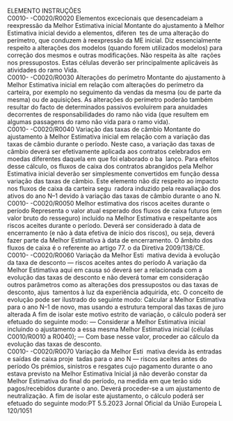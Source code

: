  
ELEMENTO  INSTRUÇÕES  
C0010- 
-C0020/R0020  Elementos excecionais 
que desencadeiam a 
reexpressão da Melhor 
Estimativa inicial  Montante do ajustamento à Melhor Estimativa inicial devido a elementos, diferen ­
tes de uma alteração do perímetro, que conduzem à reexpressão da ME inicial. 
Diz essencialmente respeito a alterações dos modelos (quando forem utilizados 
modelos) para correção dos mesmos e outras modificações. Não respeita às alte ­
rações nos pressupostos. 
Estas células deverão ser principalmente aplicáveis às atividades do ramo Vida.  
C0010- 
-C0020/R0030  Alterações do perímetro  Montante do ajustamento à Melhor Estimativa inicial em relação com alterações 
do perímetro da carteira, por exemplo no seguimento da vendas da mesma (ou de 
parte da mesma) ou de aquisições. As alterações do perímetro poderão também 
resultar do facto de determinados passivos evoluírem para anuidades decorrentes 
de responsabilidades do ramo não vida (que resultem em algumas passagens do 
ramo não vida para o ramo vida).  
C0010- 
-C0020/R0040  Variação das taxas de 
câmbio  Montante do ajustamento à Melhor Estimativa inicial em relação com a variação 
das taxas de câmbio durante o período. 
Neste caso, a variação das taxas de câmbio deverá ser efetivamente aplicada aos 
contratos celebrados em moedas diferentes daquela em que foi elaborado o ba ­
lanço. Para efeitos desse cálculo, os fluxos de caixa dos contratos abrangidos pela 
Melhor Estimativa inicial deverão ser simplesmente convertidos em função dessa 
variação das taxas de câmbio. 
Este elemento não diz respeito ao impacto nos fluxos de caixa da carteira segu ­
radora induzido pela reavaliação dos ativos do ano N–1 devido à variação das 
taxas de câmbio durante o ano N.  
C0010- 
-C0020/R0050  Melhor estimativa dos 
riscos aceites durante o 
período  Representa o valor atual esperado dos fluxos de caixa futuros (em valor bruto do 
resseguro) incluído na Melhor Estimativa e respeitante aos riscos aceites durante o 
período. 
Deverá ser considerado à data de encerramento (e não à data efetiva de início dos 
riscos), ou seja, deverá fazer parte da Melhor Estimativa à data de encerramento. 
O âmbito dos fluxos de caixa é o referente ao artigo 77.  o da Diretiva 
2009/138/CE.  
C0010- 
-C0020/R0060  Variação da Melhor Esti ­
mativa devida à evolução 
da taxa de desconto — 
riscos aceites antes do 
período  A variação da Melhor Estimativa aqui em causa só deverá ser a relacionada com a 
evolução das taxas de desconto e não deverá tomar em consideração outros 
parâmetros como as alterações dos pressupostos ou das taxas de desconto, ajus ­
tamentos à luz da experiência adquirida, etc. 
O conceito de evolução pode ser ilustrado do seguinte modo: Calcular a Melhor 
Estimativa para o ano N–1 de novo, mas usando a estrutura temporal das taxas de 
juro alterada 
A fim de isolar este motivo estrito de variação, o cálculo poderá ser efetuado do 
seguinte modo: 
— Considerar a Melhor Estimativa inicial incluindo o ajustamento a essa mesma 
Melhor Estimativa inicial (células C0010/R0010 a R0040); 
— Com base nesse valor, proceder ao cálculo da evolução das taxas de desconto.  
C0010- 
-C0020/R0070  Variação da Melhor Esti ­
mativa devida às entradas 
e saídas de caixa proje ­
tadas para o ano N — 
riscos aceites antes do 
período  Os prémios, sinistros e resgates cujo pagamento durante o ano estava previsto na 
Melhor Estimativa Inicial já não deverão constar da Melhor Estimativa do final do 
período, na medida em que terão sido pagos/recebidos durante o ano. Deverá 
proceder-se a um ajustamento de neutralização. 
A fim de isolar este ajustamento, o cálculo poderá ser efetuado do seguinte modo:PT  5.5.2023 Jornal Oficial da União Europeia L 120/1051